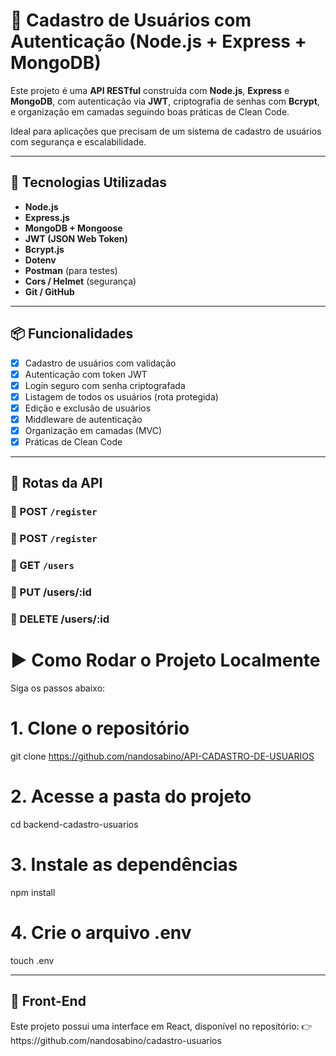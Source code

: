 # 🧾 Cadastro de Usuários com Autenticação (Node.js + Express + MongoDB)

Este projeto é uma **API RESTful** construída com **Node.js**, **Express** e **MongoDB**, com autenticação via **JWT**, criptografia de senhas com **Bcrypt**, e organização em camadas seguindo boas práticas de Clean Code.

Ideal para aplicações que precisam de um sistema de cadastro de usuários com segurança e escalabilidade.

---

## 🚀 Tecnologias Utilizadas 

- **Node.js**
- **Express.js**
- **MongoDB + Mongoose**
- **JWT (JSON Web Token)**
- **Bcrypt.js**
- **Dotenv**
- **Postman** (para testes)
- **Cors / Helmet** (segurança)
- **Git / GitHub**

---

## 📦 Funcionalidades

- [x] Cadastro de usuários com validação
- [x] Autenticação com token JWT
- [x] Login seguro com senha criptografada
- [x] Listagem de todos os usuários (rota protegida)
- [x] Edição e exclusão de usuários
- [x] Middleware de autenticação
- [x] Organização em camadas (MVC)
- [x] Práticas de Clean Code

---

## 🔐 Rotas da API

### 🔸 POST `/register`
### 🔸 POST `/register`
### 🔸 GET `/users`
### 🔸 PUT /users/:id
### 🔸 DELETE /users/:id

<h1>▶️ Como Rodar o Projeto Localmente</h1>
Siga os passos abaixo:

# 1. Clone o repositório
git clone https://github.com/nandosabino/API-CADASTRO-DE-USUARIOS
# 2. Acesse a pasta do projeto
cd backend-cadastro-usuarios

# 3. Instale as dependências
npm install

# 4. Crie o arquivo .env
touch .env

---

<h2>🔗 Front-End</h2>
Este projeto possui uma interface em React, disponível no repositório:
👉 <link>https://github.com/nandosabino/cadastro-usuarios
